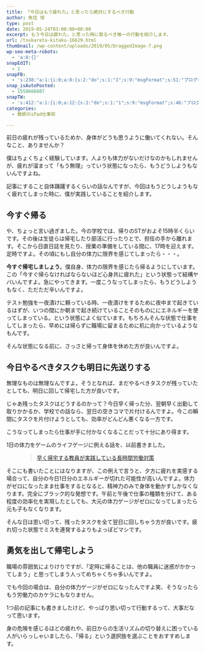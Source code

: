 ```yaml
---
title: 「今日はもう疲れた」と思ったら絶対にするべき行動
author: 魚住 惇
type: post
date: 2019-05-24T03:00:00+00:00
excerpt: もう今日は疲れた。と思った時に取るベき唯一の行動を紹介します。
url: /tsukareta-kitaku-16629.html
thumbnail: /wp-content/uploads/2019/05/DraggedImage-7.png
wp-seo-meta-robots:
  - 'a:0:{}'
snapEdIT:
  - 1
snapFB:
  - 's:238:"a:1:{i:0;a:8:{s:2:"do";s:1:"1";s:9:"msgFormat";s:51:"ブログを更新しました！%TITLE% %SITENAME%";s:8:"postType";s:1:"A";s:9:"isAutoImg";s:1:"A";s:8:"imgToUse";s:0:"";s:9:"isAutoURL";s:1:"A";s:8:"urlToUse";s:0:"";s:4:"doFB";i:0;}}";'
snap_isAutoPosted:
  - 1558666807
snapTW:
  - 's:412:"a:1:{i:0;a:12:{s:2:"do";s:1:"1";s:9:"msgFormat";s:46:"ブログを更新しました: %TITLE%  %URL%";s:8:"attchImg";s:1:"1";s:9:"isAutoImg";s:1:"A";s:8:"imgToUse";s:0:"";s:9:"isAutoURL";s:1:"A";s:8:"urlToUse";s:0:"";s:4:"doTW";i:0;s:8:"isPosted";s:1:"1";s:4:"pgID";s:19:"1131756741861863424";s:7:"postURL";s:56:"https://twitter.com/jun3010me/status/1131756741861863424";s:5:"pDate";s:19:"2019-05-24 03:00:09";}}";'
categories:
  - 教師のiPad仕事術

---
```

前日の疲れが残っているためか、身体がどうも思うように働いてくれない。そんなこと、ありませんか？

僕はちょくちょく経験しています。人よりも体力がないだけなのかもしれませんが、疲れが溜まって「もう無理」っていう状態になったら、もうどうしようもないんですよね。

記事にすること自体躊躇するくらいの話なんですが、今回はもうどうしようもなく疲れてしまった時に、僕が実践していることを紹介します。

## 今すぐ帰る

や、ちょっと言い過ぎました。今の学校では、帰りのSTがおよそ15時半くらいです。その後は生徒らは帰宅したり部活に行ったりとで、担任の手から離れます。そこから日直日誌を見たり、授業の準備をしている間に、17時を迎えます。定時ですよ。その頃にもし自分の体力に限界を感じてしまったら・・・。

**今すぐ帰宅しましょう**。僕自身、体力の限界を感じたら帰るようにしています。この「今すぐ帰らなければならないほど心身共に疲れた」という状態って結構ヤバいんですよ。急にやってきます。一度こうなってしまったら、もうどうしようもなく、ただただ辛いんですよ。

テスト勉強を一夜漬けに頼っている時、<span class="smb-highlighter">一夜漬けをするために夜中まで起きているはずが、いつの間にか朝まで起き続けていることそのものににエネルギーを使ってしまっている</span>。という状態によく似ています。もちろんそんな状態で仕事をしてしまったら、早めには帰らずに職場に留まるために机に向かっているようなもんです。

そんな状態になる前に、さっさと帰って身体を休めた方が良いんですよ。

## 今日やるべきタスクも明日に先送りする

無理なものは無理なんですよ。そうとなれば、まだやるべきタスクが残っていたとしても、明日に回して帰宅した方が良いです。

じゃあ残ったタスクはどうするのかって？今日早く帰った分、翌朝早く出勤して取りかかるか、学校での話なら、翌日の空きコマで片付けるんですよ。今この瞬間にタスクを片付けようとしても、効率がどんどん悪くなる一方です。

こうなってしまったら仕事が手に付かなくなることだって十分にあり得ます。

1日の体力をゲームのライフゲージに例える話を、以前書きました。<figure class="wp-block-embed is-type-rich is-provider-wp-oembed-blog-card-handler">

<div class="wp-block-embed__wrapper">
  <blockquote class="wp-embedded-content" data-secret="uqKprliV7c">
    <a href="http://192.168.11.200:8000/teacher-longtimework-16591.html">早く帰宅する教員が実践している長時間労働対策</a>
  </blockquote>
</div></figure> 

そこにも書いたことにはなりますが、この例えで言うと、夕方に疲れを実感する場合って、自分の今日1日分のエネルギーが切れた可能性が高いんですよ。体力がゼロになったまま仕事をするとなると、精神力のみで身体を動かすしかなくなります。完全にブラック的な発想です。午前と午後で仕事の種類を分けて、ある程度の効率化を実現したとしても、大元の体力ゲージがゼロになってしまったら元も子もなくなります。

そんな日は思い切って、残ったタスクを全て翌日に回しちゃう方が良いです。疲れ切った状態でミスを連発するよりもよっぽどマシです。

## 勇気を出して帰宅しよう

職場の雰囲気によりけりですが、「定時に帰ることは、他の職員に迷惑がかかってしまう」と思ってしまう人ってめちゃくちゃ多いんですよ。

でも今回の場合は、自分の体力ゲージがゼロになったんですよ笑、そうなったらもう労働力のカケラにもなりません。

1つ前の記事にも書きましたけど、やっぱり思い切って行動するって、大事だなって思います。

身の危険を感じるほどの疲れや、前日からの生活リズムの切り替えに困っている人がいらっしゃいましたら、「帰る」という選択肢を選ぶことをおすすめします。